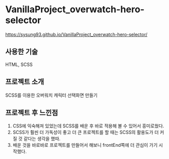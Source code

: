 # VanillaProject_overwatch-hero-selector

 https://sysung93.github.io/VanillaProject_overwatch-hero-selector/
 
## 사용한 기술
HTML, SCSS

## 프로젝트 소개
SCSS를 이용한 오버워치 캐릭터 선택화면 만들기

## 프로젝트 후 느낀점
1. CSS에 익숙해져 있었는데 SCSS를 배운 후 바로 적용해 볼 수 있어서 흥미로웠다.
2. SCSS가 훨씬 더 가독성이 좋고 더 큰 프로젝트를 할 때는 SCSS의 활용도가 더 커질 것 같다는 생각을 했따.
3. 배운 것을 바로바로 프로젝트를 만들어서 해보니 frontEnd쪽에 더 관심이 가기 시작했다.
